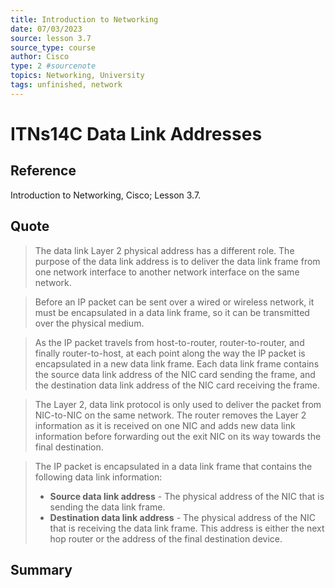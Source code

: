 ```yaml
---
title: Introduction to Networking
date: 07/03/2023
source: lesson 3.7
source_type: course
author: Cisco
type: 2 #sourcenote
topics: Networking, University
tags: unfinished, network
---
```

# ITNs14C Data Link Addresses

## **Reference**
Introduction to Networking, Cisco; Lesson 3.7.

## **Quote**
> The data link Layer 2 physical address has a different role. The purpose of the data link address is to deliver the data link frame from one network interface to another network interface on the same network.

> Before an IP packet can be sent over a wired or wireless network, it must be encapsulated in a data link frame, so it can be transmitted over the physical medium.

> As the IP packet travels from host-to-router, router-to-router, and finally router-to-host, at each point along the way the IP packet is encapsulated in a new data link frame. Each data link frame contains the source data link address of the NIC card sending the frame, and the destination data link address of the NIC card receiving the frame.

> The Layer 2, data link protocol is only used to deliver the packet from NIC-to-NIC on the same network. The router removes the Layer 2 information as it is received on one NIC and adds new data link information before forwarding out the exit NIC on its way towards the final destination.

> The IP packet is encapsulated in a data link frame that contains the following data link information:
> -   **Source data link address** - The physical address of the NIC that is sending the data link frame.
> -   **Destination data link address** - The physical address of the NIC that is receiving the data link frame. This address is either the next hop router or the address of the final destination device.

## **Summary**
<!-- try to apply the method of the question and the answer, if there is more than one idea, then make a single note or sub note from each idea -->